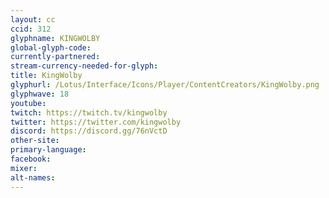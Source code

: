 ```yaml
---
layout: cc
ccid: 312
glyphname: KINGWOLBY
global-glyph-code:
currently-partnered:
stream-currency-needed-for-glyph:
title: KingWolby
glyphurl: /Lotus/Interface/Icons/Player/ContentCreators/KingWolby.png
glyphwave: 18
youtube:
twitch: https://twitch.tv/kingwolby
twitter: https://twitter.com/kingwolby
discord: https://discord.gg/76nVctD
other-site:
primary-language:
facebook:
mixer:
alt-names:
---
```


